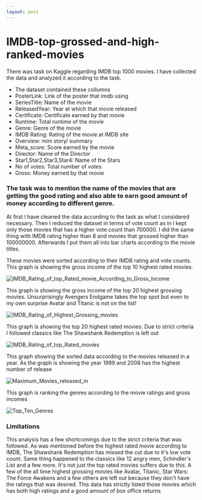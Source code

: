 ```yaml
---
layout: post
---
```

# IMDB-top-grossed-and-high-ranked-movies

There was task on Kaggle regarding IMDB top 1000 movies. I have collected the data and analyzed it according to the task. 
- The dataset contained these collumns 
- PosterLink: Link of the poster that imdb using
- SeriesTitle: Name of the movie
- ReleasedYear: Year at which that movie released
- Certificate: Certificate earned by that movie
- Runtime: Total runtime of the movie
- Genre: Genre of the movie
- IMDB Rating: Rating of the movie at IMDB site
- Overview: mini story/ summary
- Meta_score: Score earned by the movie
- Director: Name of the Director
- Star1,Star2,Star3,Star4: Name of the Stars
- No of votes: Total number of votes
- Gross: Money earned by that movie

### The task was to mention the name of the movies that are getting the good rating and also able to earn good amount of money according to different genre. 
 At first I have cleaned the data according to the task as what I considered necessary. Then I reduced the dataset in terms of vote count as in I kept only those movies that has a higher vote count than 700000. I did the same thing with IMDB rating higher than 8 and movies that grossed higher than 100000000. Afterwards I put them all into bar charts according to the movie titles.
 
 These movies were sorted according to their IMDB rating and vote counts. This graph is showing the gross income of the top 10 highest rated movies. 
 
 ![IMDB_Rating_of_top_Rated_movie_According_to_Gross_Income](/Wahid-Profile/img/IMDB_Rating_of_top_Rated_movie_According_to_Gross.png)
 
 This graph is showing the gross income of the top 20 highest grossing movies. Unsurprisingly Avengers Endgame takes the top spot but even to my own surprise Avatar and Titanic is not on the list!
 
 ![IMDB_Rating_of_Highest_Grossing_movies](/Wahid-Profile/img/IMDB_Rating_of_Grossing_movies.png)
 
 This graph is showing the top 20 highest rated movies. Due to strict criteria I followed classics like The Shawshank Redemption is left out
 
 ![IMDB_Rating_of_top_Rated_movies](/Wahid-Profile/img/IMDB_Rating_of_top_Rated_movies.png)
 
 This graph showing the sorted data according to the movies released in a year. As the graph is showing the year 1999 and 2008 has the highest number of release 
 
 ![Maximum_Movies_released_in](/Wahid-Profile/img/Maximum_Movies_released_in.png)
 
 This graph is ranking the genres according to the movie ratings and gross incomes
 
  ![Top_Ten_Genres](/Wahid-Profile/img/Top_Ten_Genres.png)


### Limitations 

 This analysis has a few shortcomings due to the strict criteria that was followed. As was mentioned before the highest rated movie according to IMDB, The Shawshank Redemption has missed the cut due to it's low vote count. Same thing happened to the classics like 12 angry men, Schindler's List and a few more. It's not just the top rated movies suffers due to this. A few of the all time highest grossing movies like Avatar, Titanic, Star Wars: The Force Awakens and a few others are left out because they don't have the ratings that was desired. This data has strictly listed those movies which has both high ratings and a good amount of box office returns

